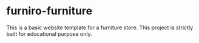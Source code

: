 # furniro-furniture
This is a basic website template for a furniture store. This project is strictly built for educational purpose only.
